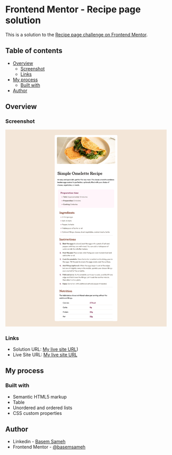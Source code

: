 # Frontend Mentor - Recipe page solution

This is a solution to the [Recipe page challenge on Frontend Mentor](https://www.frontendmentor.io/challenges/recipe-page-KiTsR8QQKm).

## Table of contents

- [Overview](#overview)
  - [Screenshot](#screenshot)
  - [Links](#links)
- [My process](#my-process)
  - [Built with](#built-with)
- [Author](#author)

## Overview

### Screenshot

![Desktop View](./design/desktop-design.png)

### Links

- Solution URL: [My live site URL](https://github.com/basemsameh/Recipe-page.git))
- Live Site URL: [My live site URL]([https://your-live-site-url.com](https://basemsameh.github.io/Recipe-page/))

## My process

### Built with

- Semantic HTML5 markup
- Table
- Unordered and ordered lists
- CSS custom properties

## Author

- Linkedin - [Basem Sameh](https://www.linkedin.com/in/basem-sameh-671b5b212/)
- Frontend Mentor - [@basemsameh](https://www.frontendmentor.io/profile/basemsameh)

